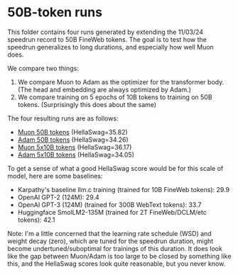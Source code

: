 # 50B-token runs

This folder contains four runs generated by extending the 11/03/24 speedrun record to 50B FineWeb tokens.
The goal is to test how the speedrun generalizes to long durations, and especially how well Muon does.

We compare two things:
1. We compare Muon to Adam as the optimizer for the transformer body. (The head and embedding are always optimized by Adam.)
2. We compare training on 5 epochs of 10B tokens to training on 50B tokens. (Surprisingly this does about the same)

The four resulting runs are as follows:

* [Muon 50B tokens](./530f3ee1-8862-4d21-be2b-da10eb05e6a9.txt) (HellaSwag=35.82)
* [Adam 50B tokens](./69c33fc9-eabb-4a38-aa08-6922914eb405.txt) (HellaSwag=34.26)
* [Muon 5x10B tokens](./4fbe61ec-f79a-4c19-836d-46d599deecce.txt) (HellaSwag=36.17)
* [Adam 5x10B tokens](./3d715d41-453a-40d6-9506-421ba69766b2.txt) (HellaSwag=34.05)

To get a sense of what a good HellaSwag score would be for this scale of model, here are some baselines:
* Karpathy's baseline llm.c training (trained for 10B FineWeb tokens): 29.9
* OpenAI GPT-2 (124M): 29.4
* OpenAI GPT-3 (124M) (trained for 300B WebText tokens): 33.7
* Huggingface SmolLM2-135M (trained for 2T FineWeb/DCLM/etc tokens): 42.1

Note: I'm a little concerned that the learning rate schedule (WSD) and weight decay (zero), which are tuned for the speedrun duration,
might become undertuned/suboptimal for trainings of this duration.
It does look like the gap between Muon/Adam is too large to be closed by something like this, and the HellaSwag scores look quite reasonable, but you never know.

